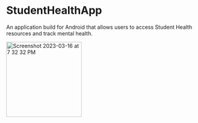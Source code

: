 # StudentHealthApp
An application build for Android that allows users to access Student Health resources and track mental health. 

<img width="200" alt="Screenshot 2023-03-16 at 7 32 32 PM" src="https://user-images.githubusercontent.com/75393933/230680477-838d2859-494c-4a7b-bb3d-ac3465f9b7e9.png">

